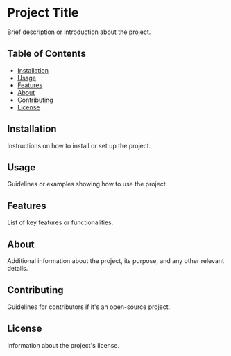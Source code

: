 # Project Title

Brief description or introduction about the project.

## Table of Contents

- [Installation](#installation)
- [Usage](#usage)
- [Features](#features)
- [About](#about)
- [Contributing](#contributing)
- [License](#license)

## Installation

Instructions on how to install or set up the project.

## Usage

Guidelines or examples showing how to use the project.

## Features

List of key features or functionalities.

## About

Additional information about the project, its purpose, and any other relevant details.

## Contributing

Guidelines for contributors if it's an open-source project.

## License

Information about the project's license.
